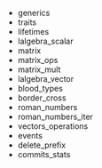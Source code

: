 - generics
- traits
- lifetimes
- lalgebra_scalar
- matrix
- matrix_ops
- matrix_mult
- lalgebra_vector
- blood_types
- border_cross
- roman_numbers
- roman_numbers_iter
- vectors_operations
- events
- delete_prefix
- commits_stats
